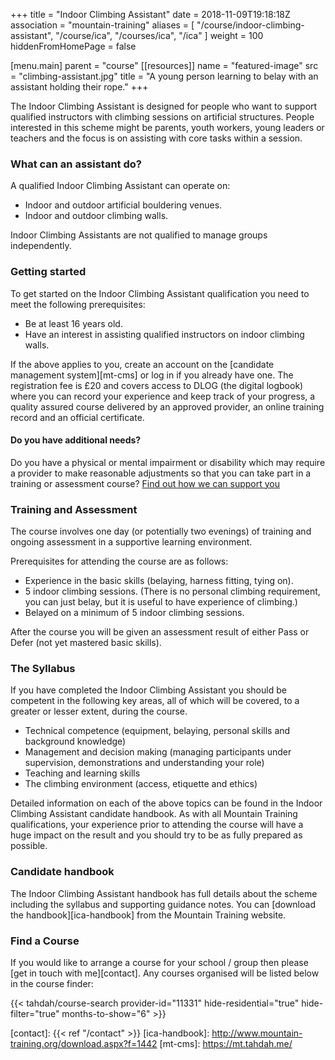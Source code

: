 +++
title = "Indoor Climbing Assistant"
date = 2018-11-09T19:18:18Z
association = "mountain-training"
aliases = [
  "/course/indoor-climbing-assistant",
  "/course/ica",
  "/courses/ica",
  "/ica"
]
weight = 100
hiddenFromHomePage = false

[menu.main]
  parent = "course"
[[resources]]
  name = "featured-image"
  src = "climbing-assistant.jpg"
  title = "A young person learning to belay with an assistant holding their rope."
+++

The Indoor Climbing Assistant is designed for people who want to support qualified instructors with climbing sessions on artificial structures. People interested in this scheme might be parents, youth workers, young leaders or teachers and the focus is on assisting with core tasks within a session.

<!--more-->

### What can an assistant do?

A qualified Indoor Climbing Assistant can operate on:

- Indoor and outdoor artificial bouldering venues.
- Indoor and outdoor climbing walls.

Indoor Climbing Assistants are not qualified to manage groups independently.

### Getting started

To get started on the Indoor Climbing Assistant qualification you need to meet the following prerequisites:

- Be at least 16 years old.
- Have an interest in assisting qualified instructors on indoor climbing walls.

If the above applies to you, create an account on the [candidate management system][mt-cms] or log in if you already have one. The registration fee is £20 and covers access to DLOG (the digital logbook) where you can record your experience and keep track of your progress, a quality assured course delivered by an approved provider, an online training record and an official certificate.

#### Do you have additional needs?

Do you have a physical or mental impairment or disability which may require a provider to make reasonable adjustments so that you can take part in a training or assessment course? [Find out how we can support you](https://www.mountain-training.org/help/resources/support-for-people-with-additional-needs)

### Training and Assessment

The course involves one day (or potentially two evenings) of training and ongoing assessment in a supportive learning environment.

Prerequisites for attending the course are as follows:

- Experience in the basic skills (belaying, harness fitting, tying on).
- 5 indoor climbing sessions. (There is no personal climbing requirement, you can just belay, but it is useful to have experience of climbing.)
- Belayed on a minimum of 5 indoor climbing sessions.

After the course you will be given an assessment result of either Pass or Defer (not yet mastered basic skills).

### The Syllabus

If you have completed the Indoor Climbing Assistant you should be competent in the following key areas, all of which will be covered, to a greater or lesser extent, during the course.

- Technical competence (equipment, belaying, personal skills and background knowledge)
- Management and decision making (managing participants under supervision, demonstrations and understanding your role)
- Teaching and learning skills
- The climbing environment (access, etiquette and ethics)

Detailed information on each of the above topics can be found in the Indoor Climbing Assistant candidate handbook. As with all Mountain Training qualifications, your experience prior to attending the course will have a huge impact on the result and you should try to be as fully prepared as possible.

### Candidate handbook

The Indoor Climbing Assistant handbook has full details about the scheme including the syllabus and supporting guidance notes. You can [download the handbook][ica-handbook] from the Mountain Training website.

### Find a Course

If you would like to arrange a course for your school / group then please [get in touch with me][contact]. Any courses organised will be listed below in the course finder:

{{< tahdah/course-search provider-id="11331" hide-residential="true" hide-filter="true" months-to-show="6" >}}

[contact]: {{< ref "/contact" >}}
[ica-handbook]: http://www.mountain-training.org/download.aspx?f=1442
[mt-cms]: https://mt.tahdah.me/
